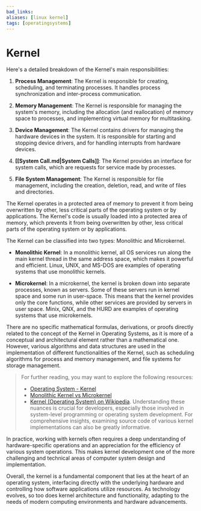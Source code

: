 ```yaml
---
bad_links:
aliases: [linux kernel]
tags: [operatingsystems]
---
```

# Kernel

Here's a detailed breakdown of the Kernel's main responsibilities:

1. **Process Management**: The Kernel is responsible for creating, scheduling, and terminating processes. It handles process synchronization and inter-process communication.

2. **Memory Management**: The Kernel is responsible for managing the system's memory, including the allocation (and reallocation) of memory space to processes, and implementing virtual memory for multitasking.

3. **Device Management**: The Kernel contains drivers for managing the hardware devices in the system. It is responsible for starting and stopping device drivers, and for handling interrupts from hardware devices.

4. **[[System Call.md|System Calls]]**: The Kernel provides an interface for system calls, which are requests for service made by processes.

5. **File System Management**: The Kernel is responsible for file management, including the creation, deletion, read, and write of files and directories.

The Kernel operates in a protected area of memory to prevent it from being overwritten by other, less critical parts of the operating system or by applications. The Kernel's code is usually loaded into a protected area of memory, which prevents it from being overwritten by other, less critical parts of the operating system or by applications.

The Kernel can be classified into two types: Monolithic and Microkernel.

- **Monolithic Kernel**: In a monolithic kernel, all OS services run along the main kernel thread in the same address space, which makes it powerful and efficient. Linux, UNIX, and MS-DOS are examples of operating systems that use monolithic kernels.

- **Microkernel**: In a microkernel, the kernel is broken down into separate processes, known as servers. Some of these servers run in kernel space and some run in user-space. This means that the kernel provides only the core functions, while other services are provided by servers in user space. Minix, QNX, and the HURD are examples of operating systems that use microkernels.

There are no specific mathematical formulas, derivations, or proofs directly related to the concept of the Kernel in Operating Systems, as it is more of a conceptual and architectural element rather than a mathematical one. However, various algorithms and data structures are used in the implementation of different functionalities of the Kernel, such as scheduling algorithms for process and memory management, and file systems for storage management.

> For further reading, you may want to explore the following resources:
> - [Operating System - Kernel](https://www.google.com/search?q=Operating+System+-+Kernel)
> - [Monolithic Kernel vs Microkernel](https://www.google.com/search?q=Monolithic+Kernel+vs+Microkernel)
> - [Kernel (Operating System) on Wikipedia](https://www.google.com/search?q=Kernel+(Operating+System)+site:wikipedia.org). Understanding these nuances is crucial for developers, especially those involved in system-level programming or operating system development. For comprehensive insights, examining source code of various kernel implementations can also be greatly informative.

In practice, working with kernels often requires a deep understanding of hardware-specific operations and an appreciation for the efficiency of various system operations. This makes kernel development one of the more challenging and technical areas of computer system design and implementation.

Overall, the kernel is a fundamental component that lies at the heart of an operating system, interfacing directly with the underlying hardware and controlling how software applications utilize resources. As technology evolves, so too does kernel architecture and functionality, adapting to the needs of modern computing environments and hardware advancements.

